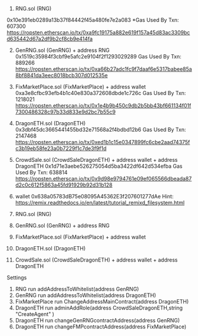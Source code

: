 1) RNG.sol (RNG)

0x10e391eb0289a13b37f84442f45a480fe7e2a083
*Gas Used By Txn: 607300
https://ropsten.etherscan.io/tx/0xa9fc19175a882e619f157a45d83ac3309bcd635442d67a2df9b2cf8cb9e414fa

2) GenRNG.sol (GenRNG) + address RNG
0x1519c35984f3cbf9e5afc2e9104f2f1293029289
Gas Used By Txn: 889266
https://ropsten.etherscan.io/tx/0xa66b27adc1fc9f7daaf6e5317babee85a8bf8841da3eec8018bcb307d012535e

3) FixMarketPlace.sol (FixMarketPlace) + address wallet
0xa3e8cfbc93efb4b1c40e830a372608dbde1c726c
Gas Used By Txn: 1218021
https://ropsten.etherscan.io/tx/0x1e4b9b450c9db2b5bb43bf661134f01f7300486328c97b33d833e9d2bc7b55c9

4) DragonETH.sol (DragonETH)
0x3dbf45dc3665441455bd32e71568a2f4bdbd12b6
Gas Used By Txn: 2147468
https://ropsten.etherscan.io/tx/0xed1b1c15e0347899fc6cbe2aad74375fc3b19eb58fe23a0b7229f1c7de3f9f1d

5) CrowdSale.sol (CrowdSaleDragonETH) + address wallet + address DragonETH
0x1d71e3aebe526275054d5ba3422df642d534efba
Gas Used By Txn: 638814
https://ropsten.etherscan.io/tx/0x9d98e9794761e09ef065566dbeada87d2c0c612f5863a45fd91929b92d31b128


6) wallet 
0x638a05783dB75e08095A45362E3f207601277dAe
Hint: https://remix.readthedocs.io/en/latest/tutorial_remixd_filesystem.html

1) RNG.sol (RNG)
2) GenRNG.sol (GenRNG) + address RNG
3) FixMarketPlace.sol (FixMarketPlace) + address wallet 
4) DragonETH.sol (DragonETH)
5) CrowdSale.sol (CrowdSaleDragonETH) + address wallet + address DragonETH

Settings
1) RNG run addAddressToWhitelist(address GenRNG)
2) GenRNG run addAddressToWhitelist(address DragonETH)
3) FixMarketPlace run ChangeAddressMainContract(address DragonETH)
4) DragonETH run adminAddRole(address CrowdSaleDragonETH,string "CreateAgent" )
5) DragonETH run changeGenRNGcontractAddress(address GenRNG)
6) DragonETH run changeFMPcontractAddress(address FixMarketPlace)



